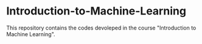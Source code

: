 # Introduction-to-Machine-Learning
This repository contains the codes devoleped in the course "Introduction to Machine Learning".
